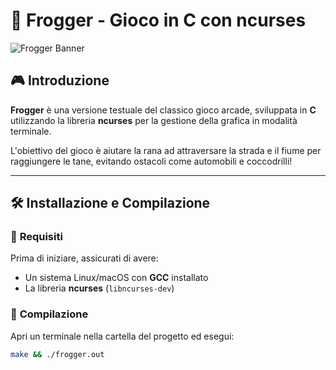 # 🐸 Frogger - Gioco in C con ncurses  

![Frogger Banner](https://via.placeholder.com/800x300?text=Frogger+Game)  

## 🎮 Introduzione  

**Frogger** è una versione testuale del classico gioco arcade, sviluppata in **C** utilizzando la libreria **ncurses** per la gestione della grafica in modalità terminale.  

L'obiettivo del gioco è aiutare la rana ad attraversare la strada e il fiume per raggiungere le tane, evitando ostacoli come automobili e coccodrilli!  

---

## 🛠️ Installazione e Compilazione  

### 🔹 **Requisiti**  
Prima di iniziare, assicurati di avere:  
- Un sistema Linux/macOS con **GCC** installato  
- La libreria **ncurses** (`libncurses-dev`)  

### 🔹 **Compilazione**  

Apri un terminale nella cartella del progetto ed esegui:  

```sh
make && ./frogger.out
```
